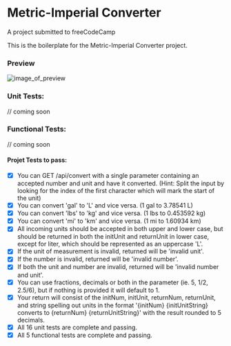 # Metric-Imperial Converter

A project submitted to freeCodeCamp

This is the boilerplate for the Metric-Imperial Converter project.

### Preview

![image_of_preview](https://github.com/user-attachments/assets/6f2702b2-046f-44c5-b138-920c18bc6dcf)

### Unit Tests:

// coming soon

### Functional Tests:

// coming soon

#### Projet Tests to pass:

- [x] You can GET /api/convert with a single parameter containing an accepted number and unit and have it converted. (Hint: Split the input by looking for the index of the first character which will mark the start of the unit)
- [x] You can convert 'gal' to 'L' and vice versa. (1 gal to 3.78541 L)
- [x] You can convert 'lbs' to 'kg' and vice versa. (1 lbs to 0.453592 kg)
- [x] You can convert 'mi' to 'km' and vice versa. (1 mi to 1.60934 km)
- [x] All incoming units should be accepted in both upper and lower case, but should be returned in both the initUnit and returnUnit in lower case, except for liter, which should be represented as an uppercase 'L'.
- [x] If the unit of measurement is invalid, returned will be 'invalid unit'.
- [x] If the number is invalid, returned will be 'invalid number'.
- [x] If both the unit and number are invalid, returned will be 'invalid number and unit'.
- [x] You can use fractions, decimals or both in the parameter (ie. 5, 1/2, 2.5/6), but if nothing is provided it will default to 1.
- [x] Your return will consist of the initNum, initUnit, returnNum, returnUnit, and string spelling out units in the format '{initNum} {initUnitString} converts to {returnNum} {returnUnitString}' with the result rounded to 5 decimals.
- [x] All 16 unit tests are complete and passing.
- [x] All 5 functional tests are complete and passing.
